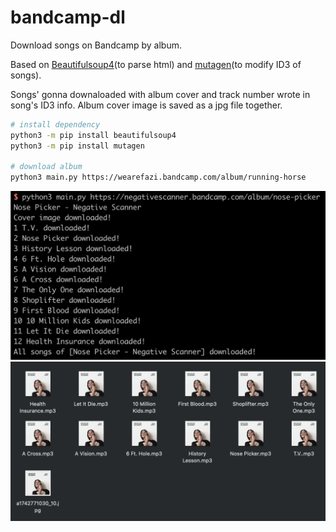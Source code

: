 # bandcamp-dl

Download songs on Bandcamp by album.

Based on [Beautifulsoup4](https://www.crummy.com/software/BeautifulSoup/bs4/doc/)(to parse html) and [mutagen](https://mutagen.readthedocs.io/en/latest/)(to modify ID3 of songs).

Songs' gonna downaloaded with album cover and track number wrote in song's ID3 info. Album cover image is saved as a jpg file together.

```bash
# install dependency
python3 -m pip install beautifulsoup4
python3 -m pip install mutagen

# download album
python3 main.py https://wearefazi.bandcamp.com/album/running-horse
```

![eg1](./eg1.png)
![eg2](./eg2.png)
